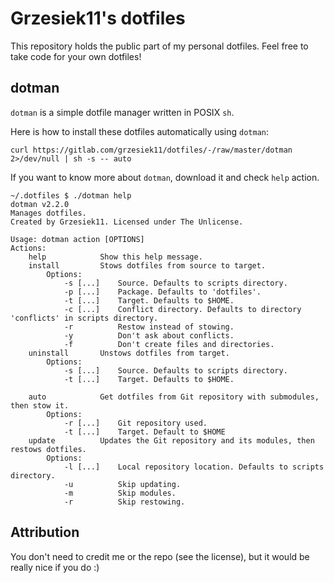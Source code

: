 # Grzesiek11's dotfiles

This repository holds the public part of my personal dotfiles. Feel free to take code for your own dotfiles!

## dotman

`dotman` is a simple dotfile manager written in POSIX `sh`.

Here is how to install these dotfiles automatically using `dotman`:

```
curl https://gitlab.com/grzesiek11/dotfiles/-/raw/master/dotman 2>/dev/null | sh -s -- auto
```

If you want to know more about `dotman`, download it and check `help` action.

```
~/.dotfiles $ ./dotman help  
dotman v2.2.0
Manages dotfiles.
Created by Grzesiek11. Licensed under The Unlicense.

Usage: dotman action [OPTIONS]
Actions:
    help            Show this help message.
    install         Stows dotfiles from source to target.
        Options:
            -s [...]    Source. Defaults to scripts directory.
            -p [...]    Package. Defaults to 'dotfiles'.
            -t [...]    Target. Defaults to $HOME.
            -c [...]    Conflict directory. Defaults to directory 'conflicts' in scripts directory.
            -r          Restow instead of stowing.
            -y          Don't ask about conflicts.
            -f          Don't create files and directories.
    uninstall       Unstows dotfiles from target.
        Options:
            -s [...]    Source. Defaults to scripts directory.
            -t [...]    Target. Defaults to $HOME.

    auto            Get dotfiles from Git repository with submodules, then stow it.
        Options:
            -r [...]    Git repository used.
            -t [...]    Target. Default to $HOME
    update          Updates the Git repository and its modules, then restows dotfiles.
        Options:
            -l [...]    Local repository location. Defaults to scripts directory.
            -u          Skip updating.
            -m          Skip modules.
            -r          Skip restowing.
```

## Attribution

You don't need to credit me or the repo (see the license), but it would be really nice if you do :)
